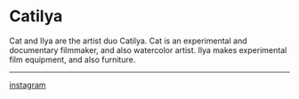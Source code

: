 # Catilya

Cat and Ilya are the artist duo Catilya. Cat is an experimental and documentary filmmaker, and also watercolor artist. Ilya makes experimental film equipment, and also furniture.

---

[instagram](https://www.instagram.com/c.c.c.studio/?hl=en)